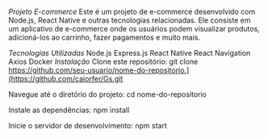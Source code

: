 *Projeto E-commerce*
Este é um projeto de e-commerce desenvolvido com Node.js, React Native e outras tecnologias relacionadas. Ele consiste em um aplicativo de e-commerce onde os usuários podem visualizar produtos, adicioná-los ao carrinho, fazer pagamentos e muito mais.

*Tecnologias Utilizadas*
Node.js
Express.js
React Native
React Navigation
Axios
Docker
*Instalação*
Clone este repositório:
git clone https://github.com/seu-usuario/nome-do-repositorio.](https://github.com/caiorfer/Gs.git

Navegue até o diretório do projeto:
cd nome-do-repositorio

Instale as dependências:
npm install

Inicie o servidor de desenvolvimento:
npm start
